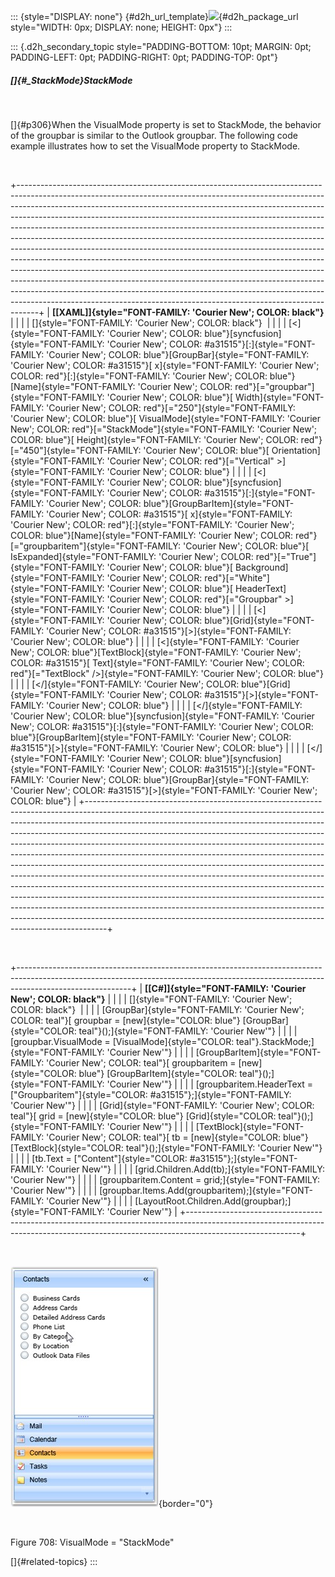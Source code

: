 ::: {style="DISPLAY: none"}
[](ms-xhelp:///?Id=d2h_url_template){#d2h_url_template}![](!package_url!){#d2h_package_url style="WIDTH: 0px; DISPLAY: none; HEIGHT: 0px"}
:::

::: {.d2h_secondary_topic style="PADDING-BOTTOM: 10pt; MARGIN: 0pt; PADDING-LEFT: 0pt; PADDING-RIGHT: 0pt; PADDING-TOP: 0pt"}
##### []{#_StackMode}StackMode

 

[]{#p306}When the VisualMode property is set to StackMode, the behavior of the groupbar is similar to the Outlook groupbar. The following code example illustrates how to set the VisualMode property to StackMode.

 

+-----------------------------------------------------------------------------------------------------------------------------------------------------------------------------------------------------------------------------------------------------------------------------------------------------------------------------------------------------------------------------------------------------------------------------------------------------------------------------------------------------------------------------------------------------------------------------------------------------------------------------------------------------------------------------------------------------------------------------------------------------------------------------------------------------------------------------------------------------------------------------------------------------------------------------------------------------------------------------+
| **[\[XAML\]]{style="FONT-FAMILY: 'Courier New'; COLOR: black"}**                                                                                                                                                                                                                                                                                                                                                                                                                                                                                                                                                                                                                                                                                                                                                                                                                                                                                                            |
|                                                                                                                                                                                                                                                                                                                                                                                                                                                                                                                                                                                                                                                                                                                                                                                                                                                                                                                                                                             |
| []{style="FONT-FAMILY: 'Courier New'; COLOR: black"}                                                                                                                                                                                                                                                                                                                                                                                                                                                                                                                                                                                                                                                                                                                                                                                                                                                                                                                        |
|                                                                                                                                                                                                                                                                                                                                                                                                                                                                                                                                                                                                                                                                                                                                                                                                                                                                                                                                                                             |
| [\<]{style="FONT-FAMILY: 'Courier New'; COLOR: blue"}[syncfusion]{style="FONT-FAMILY: 'Courier New'; COLOR: #a31515"}[:]{style="FONT-FAMILY: 'Courier New'; COLOR: blue"}[GroupBar]{style="FONT-FAMILY: 'Courier New'; COLOR: #a31515"}[ x]{style="FONT-FAMILY: 'Courier New'; COLOR: red"}[:]{style="FONT-FAMILY: 'Courier New'; COLOR: blue"}[Name]{style="FONT-FAMILY: 'Courier New'; COLOR: red"}[=\"groupbar\"]{style="FONT-FAMILY: 'Courier New'; COLOR: blue"}[ Width]{style="FONT-FAMILY: 'Courier New'; COLOR: red"}[=\"250\"]{style="FONT-FAMILY: 'Courier New'; COLOR: blue"}[ VisualMode]{style="FONT-FAMILY: 'Courier New'; COLOR: red"}[=\"StackMode\"]{style="FONT-FAMILY: 'Courier New'; COLOR: blue"}[ Height]{style="FONT-FAMILY: 'Courier New'; COLOR: red"}[=\"450\"]{style="FONT-FAMILY: 'Courier New'; COLOR: blue"}[ Orientation]{style="FONT-FAMILY: 'Courier New'; COLOR: red"}[=\"Vertical\" \>]{style="FONT-FAMILY: 'Courier New'; COLOR: blue"} |
|                                                                                                                                                                                                                                                                                                                                                                                                                                                                                                                                                                                                                                                                                                                                                                                                                                                                                                                                                                             |
| [\<]{style="FONT-FAMILY: 'Courier New'; COLOR: blue"}[syncfusion]{style="FONT-FAMILY: 'Courier New'; COLOR: #a31515"}[:]{style="FONT-FAMILY: 'Courier New'; COLOR: blue"}[GroupBarItem]{style="FONT-FAMILY: 'Courier New'; COLOR: #a31515"}[ x]{style="FONT-FAMILY: 'Courier New'; COLOR: red"}[:]{style="FONT-FAMILY: 'Courier New'; COLOR: blue"}[Name]{style="FONT-FAMILY: 'Courier New'; COLOR: red"}[=\"groupbaritem\"]{style="FONT-FAMILY: 'Courier New'; COLOR: blue"}[ IsExpanded]{style="FONT-FAMILY: 'Courier New'; COLOR: red"}[=\"True\"]{style="FONT-FAMILY: 'Courier New'; COLOR: blue"}[ Background]{style="FONT-FAMILY: 'Courier New'; COLOR: red"}[=\"White\"]{style="FONT-FAMILY: 'Courier New'; COLOR: blue"}[ HeaderText]{style="FONT-FAMILY: 'Courier New'; COLOR: red"}[=\"Groupbar\" \>]{style="FONT-FAMILY: 'Courier New'; COLOR: blue"}                                                                                                            |
|                                                                                                                                                                                                                                                                                                                                                                                                                                                                                                                                                                                                                                                                                                                                                                                                                                                                                                                                                                             |
| [\<]{style="FONT-FAMILY: 'Courier New'; COLOR: blue"}[Grid]{style="FONT-FAMILY: 'Courier New'; COLOR: #a31515"}[\>]{style="FONT-FAMILY: 'Courier New'; COLOR: blue"}                                                                                                                                                                                                                                                                                                                                                                                                                                                                                                                                                                                                                                                                                                                                                                                                        |
|                                                                                                                                                                                                                                                                                                                                                                                                                                                                                                                                                                                                                                                                                                                                                                                                                                                                                                                                                                             |
| [\<]{style="FONT-FAMILY: 'Courier New'; COLOR: blue"}[TextBlock]{style="FONT-FAMILY: 'Courier New'; COLOR: #a31515"}[ Text]{style="FONT-FAMILY: 'Courier New'; COLOR: red"}[=\"TextBlock\" /\>]{style="FONT-FAMILY: 'Courier New'; COLOR: blue"}                                                                                                                                                                                                                                                                                                                                                                                                                                                                                                                                                                                                                                                                                                                            |
|                                                                                                                                                                                                                                                                                                                                                                                                                                                                                                                                                                                                                                                                                                                                                                                                                                                                                                                                                                             |
| [\</]{style="FONT-FAMILY: 'Courier New'; COLOR: blue"}[Grid]{style="FONT-FAMILY: 'Courier New'; COLOR: #a31515"}[\>]{style="FONT-FAMILY: 'Courier New'; COLOR: blue"}                                                                                                                                                                                                                                                                                                                                                                                                                                                                                                                                                                                                                                                                                                                                                                                                       |
|                                                                                                                                                                                                                                                                                                                                                                                                                                                                                                                                                                                                                                                                                                                                                                                                                                                                                                                                                                             |
| [\</]{style="FONT-FAMILY: 'Courier New'; COLOR: blue"}[syncfusion]{style="FONT-FAMILY: 'Courier New'; COLOR: #a31515"}[:]{style="FONT-FAMILY: 'Courier New'; COLOR: blue"}[GroupBarItem]{style="FONT-FAMILY: 'Courier New'; COLOR: #a31515"}[\>]{style="FONT-FAMILY: 'Courier New'; COLOR: blue"}                                                                                                                                                                                                                                                                                                                                                                                                                                                                                                                                                                                                                                                                           |
|                                                                                                                                                                                                                                                                                                                                                                                                                                                                                                                                                                                                                                                                                                                                                                                                                                                                                                                                                                             |
| [\</]{style="FONT-FAMILY: 'Courier New'; COLOR: blue"}[syncfusion]{style="FONT-FAMILY: 'Courier New'; COLOR: #a31515"}[:]{style="FONT-FAMILY: 'Courier New'; COLOR: blue"}[GroupBar]{style="FONT-FAMILY: 'Courier New'; COLOR: #a31515"}[\>]{style="FONT-FAMILY: 'Courier New'; COLOR: blue"}                                                                                                                                                                                                                                                                                                                                                                                                                                                                                                                                                                                                                                                                               |
+-----------------------------------------------------------------------------------------------------------------------------------------------------------------------------------------------------------------------------------------------------------------------------------------------------------------------------------------------------------------------------------------------------------------------------------------------------------------------------------------------------------------------------------------------------------------------------------------------------------------------------------------------------------------------------------------------------------------------------------------------------------------------------------------------------------------------------------------------------------------------------------------------------------------------------------------------------------------------------+

 

+----------------------------------------------------------------------------------------------------------------------------------------------------------------------------------------+
| **[\[C#\]]{style="FONT-FAMILY: 'Courier New'; COLOR: black"}**                                                                                                                         |
|                                                                                                                                                                                        |
| []{style="FONT-FAMILY: 'Courier New'; COLOR: black"}                                                                                                                                   |
|                                                                                                                                                                                        |
| [GroupBar]{style="FONT-FAMILY: 'Courier New'; COLOR: teal"}[ groupbar = [new]{style="COLOR: blue"} [GroupBar]{style="COLOR: teal"}();]{style="FONT-FAMILY: 'Courier New'"}             |
|                                                                                                                                                                                        |
| [groupbar.VisualMode = [VisualMode]{style="COLOR: teal"}.StackMode;]{style="FONT-FAMILY: 'Courier New'"}                                                                               |
|                                                                                                                                                                                        |
| [GroupBarItem]{style="FONT-FAMILY: 'Courier New'; COLOR: teal"}[ groupbaritem = [new]{style="COLOR: blue"} [GroupBarItem]{style="COLOR: teal"}();]{style="FONT-FAMILY: 'Courier New'"} |
|                                                                                                                                                                                        |
| [groupbaritem.HeaderText = [\"Groupbaritem\"]{style="COLOR: #a31515"};]{style="FONT-FAMILY: 'Courier New'"}                                                                            |
|                                                                                                                                                                                        |
| [Grid]{style="FONT-FAMILY: 'Courier New'; COLOR: teal"}[ grid = [new]{style="COLOR: blue"} [Grid]{style="COLOR: teal"}();]{style="FONT-FAMILY: 'Courier New'"}                         |
|                                                                                                                                                                                        |
| [TextBlock]{style="FONT-FAMILY: 'Courier New'; COLOR: teal"}[ tb = [new]{style="COLOR: blue"} [TextBlock]{style="COLOR: teal"}();]{style="FONT-FAMILY: 'Courier New'"}                 |
|                                                                                                                                                                                        |
| [tb.Text = [\"Content\"]{style="COLOR: #a31515"};]{style="FONT-FAMILY: 'Courier New'"}                                                                                                 |
|                                                                                                                                                                                        |
| [grid.Children.Add(tb);]{style="FONT-FAMILY: 'Courier New'"}                                                                                                                           |
|                                                                                                                                                                                        |
| [groupbaritem.Content = grid;]{style="FONT-FAMILY: 'Courier New'"}                                                                                                                     |
|                                                                                                                                                                                        |
| [groupbar.Items.Add(groupbaritem);]{style="FONT-FAMILY: 'Courier New'"}                                                                                                                |
|                                                                                                                                                                                        |
| [LayoutRoot.Children.Add(groupbar);]{style="FONT-FAMILY: 'Courier New'"}                                                                                                               |
+----------------------------------------------------------------------------------------------------------------------------------------------------------------------------------------+

 

![](../ImagesExt/image261_624.jpg){border="0"}

 

Figure 708: VisualMode = \"StackMode\"

[]{#related-topics}
:::
